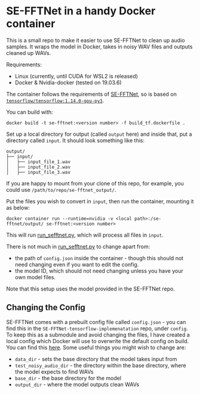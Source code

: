 # SE-FFTNet in a handy Docker container

This is a small repo to make it easier to use SE-FFTNet to clean up audio samples. It wraps the model in Docker, takes in noisy WAV files and outputs cleaned up WAVs.

Requirements:
* Linux (currently, until CUDA for WSL2 is released)
* Docker & Nvidia-docker (tested on 19.03.6)

The container follows the requirements of [SE-FFTNet](https://github.com/shifaspv/SE-FFTNet-tensorflow-implemenatation), so is based on [`tensorflow/tensorflow:1.14.0-gpu-py3`](https://hub.docker.com/layers/tensorflow/tensorflow/1.14.0-gpu-py3/images/sha256-e72e66b3dcb9c9e8f4e5703965ae1466b23fe8cad59e1c92c6e9fa58f8d81dc8?context=explore). 

You can build with:

```
docker build -t se-fftnet:<version number> -f build_tf.dockerfile .
```

Set up a local directory for output (called `output` here) and inside that, put a directory called `input`. It should look something like this:

```
output/
├── input/
│   ├── input_file_1.wav
│   ├── input_file_2.wav
│   ├── input_file_3.wav
```

If you are happy to mount from your clone of this repo, for example, you could use `/path/to/repo/se-fftnet_output/`.

Put the files you wish to convert in `input`, then run the container, mounting it as below:

```
docker container run --runtime=nvidia -v <local path>:/se-fftnet/output/ se-fftnet:<version number>
```

This will run [run_sefftnet.py](scripts/run_sefftnet.py), which will process all files in `input`. 

There is not much in [run_sefftnet.py](scripts/run_sefftnet.py) to change apart from:
* the path of `config.json` inside the container - though this should not need changing even if you want to edit the config.
* the model ID, which should not need changing unless you have your own model files.

Note that this setup uses the model provided in the SE-FFTNet repo.

## Changing the Config

SE-FFTNet comes with a prebuilt config file called `config.json` - you can find this in the `SE-FFTNet-tensorflow-implemenatation` repo, under `config`. To keep this as a submodule and avoid changing the files, I have created a local config which Docker will use to overwrite the default config on build. You can find this [here](config/config_params.json). Some useful things you might wish to change are:

* `data_dir` - sets the base directory that the model takes input from
* `test_noisy_audio_dir` - the directory within the base directory, where the model expects to find WAVs
* `base_dir` - the base directory for the model
* `output_dir` - where the model outputs clean WAVs

